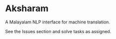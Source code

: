 # Aksharam
A Malayalam NLP interface for machine translation.

See the Issues section and solve tasks as assigned.
